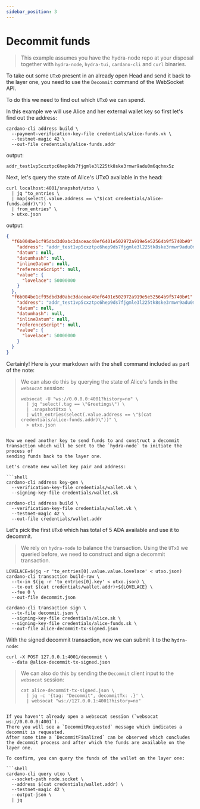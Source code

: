 ```yaml
---
sidebar_position: 3
---
```


# Decommit funds
> This example assumes you have the hydra-node repo at your disposal together with `hydra-node`, `hydra-tui`, `cardano-cli` and `curl` binaries.

To take out some `UTxO` present in an already open Head and send it back to the layer one, you need to use the `Decommit` command of the WebSocket API.

To do this we need to find out which `UTxO` we can spend.

In this example we will use Alice and her external wallet key so first let's find out the address:
```shell
cardano-cli address build \
  --payment-verification-key-file credentials/alice-funds.vk \
  --testnet-magic 42 \
  --out-file credentials/alice-funds.addr
```

output:
```shell
addr_test1vp5cxztpc6hep9ds7fjgmle3l225tk8ske3rmwr9adu0m6qchmx5z
```

Next, let's query the state of Alice's UTxO available in the head:

```shell
curl localhost:4001/snapshot/utxo \
  | jq "to_entries \
  | map(select(.value.address == \"$(cat credentials/alice-funds.addr)\")) \
  | from_entries" \
  > utxo.json
```

output:
```json
{
  "f6b004be1cf95dbd3d0abc3daceac40ef6401e502972a919e5e52564b9f5740b#0": {
    "address": "addr_test1vp5cxztpc6hep9ds7fjgmle3l225tk8ske3rmwr9adu0m6qchmx5z",
    "datum": null,
    "datumhash": null,
    "inlineDatum": null,
    "referenceScript": null,
    "value": {
      "lovelace": 50000000
    }
  },
  "f6b004be1cf95dbd3d0abc3daceac40ef6401e502972a919e5e52564b9f5740b#1": {
    "address": "addr_test1vp5cxztpc6hep9ds7fjgmle3l225tk8ske3rmwr9adu0m6qchmx5z",
    "datum": null,
    "datumhash": null,
    "inlineDatum": null,
    "referenceScript": null,
    "value": {
      "lovelace": 50000000
    }
  }
}
```

Certainly! Here is your markdown with the shell command included as part of the note:

> We can also do this by querying the state of Alice's funds in the `websocat` session:
> ```shell
> websocat -U "ws://0.0.0.0:4001?history=no" \
>   | jq "select(.tag == \"Greetings\") \
>   | .snapshotUtxo \
>   | with_entries(select(.value.address == \"$(cat credentials/alice-funds.addr)\"))" \
>   > utxo.json
```

Now we need another key to send funds to and construct a decommit
transaction which will be sent to the `hydra-node` to initiate the process of
sending funds back to the layer one.

Let's create new wallet key pair and address:

```shell
cardano-cli address key-gen \
  --verification-key-file credentials/wallet.vk \
  --signing-key-file credentials/wallet.sk

cardano-cli address build \
  --verification-key-file credentials/wallet.vk \
  --testnet-magic 42 \
  --out-file credentials/wallet.addr
```

Let's pick the first `UTxO` which has total of 5 ADA available and use it to decommit.
> We rely on `hydra-node` to balance the transaction.
Using the `UTxO` we queried before, we need to construct and sign a decommit transaction.

```shell
LOVELACE=$(jq -r 'to_entries[0].value.value.lovelace' < utxo.json)
cardano-cli transaction build-raw \
  --tx-in $(jq -r 'to_entries[0].key' < utxo.json) \
  --tx-out $(cat credentials/wallet.addr)+${LOVELACE} \
  --fee 0 \
  --out-file decommit.json

cardano-cli transaction sign \
  --tx-file decommit.json \
  --signing-key-file credentials/alice.sk \
  --signing-key-file credentials/alice-funds.sk \
  --out-file alice-decommit-tx-signed.json
```

With the signed decommit transaction, now we can submit it to the `hydra-node`:

```shell
curl -X POST 127.0.0.1:4001/decommit \
  --data @alice-decommit-tx-signed.json
```

> We can also do this by sending the `Decommit` client input to the `websocat` session:
> ```shell
> cat alice-decommit-tx-signed.json \
>   | jq -c '{tag: "Decommit", decommitTx: .}' \
>   | websocat "ws://127.0.0.1:4001?history=no"
```

If you haven't already open a websocat session (`websocat ws://0.0.0.0:4001`).
There you will see a `DecommitRequested` message which indicates a decommit is requested.
After some time a `DecommitFinalized` can be observed which concludes the decommit process and after which the funds are available on the layer one.

To confirm, you can query the funds of the wallet on the layer one:

```shell
cardano-cli query utxo \
  --socket-path node.socket \
  --address $(cat credentials/wallet.addr) \
  --testnet-magic 42 \
  --output-json \
  | jq
```
